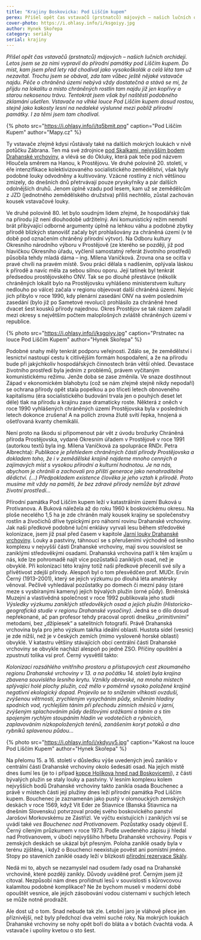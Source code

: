 ```yaml
---
title: "Krajiny Boskovicka: Pod Liščím kupem"
perex: Přišel opět čas vstavačů (prstnatců) májových – našich lučních orchidejí. Letos jsem se za nimi vypravil do přírodní památky pod Liščím kupem. Do míst, kam jsem před lety rád chodíval jako vysokoškolák a celá léta tam už nezavítal.
cover-photo: https://i.ohlasy.info/i/ksgoiyy.jpg
author: Hynek Skořepa
category: seriály
serial: krajiny
---
```


*Přišel opět čas vstavačů (prstnatců) májových – našich lučních orchidejí. Letos jsem se za nimi vypravil do přírodní památky pod Liščím kupem. Do míst, kam jsem před lety rád chodíval jako vysokoškolák a celá léta tam už nezavítal. Trochu jsem se obával, zda tam vůbec ještě nějaké vstavače najdu. Péče o chráněná území nebývá vždy dostatečná a stává se mi, že přijdu na lokalitu a místo chráněných rostlin tam najdu již jen kopřivy a starou nekosenou trávu. Tentokrát jsem však byl naštěstí podobného zklamání ušetřen. Vstavače na vlhké louce Pod Liščím kupem dosud rostou, stejně jako kakosty lesní na nedaleké výslunné mezi poblíž přírodní památky. I za těmi jsem tam chodíval.*

{% photo src="https://i.ohlasy.info/i/tq5bmit.png" caption="Pod Liščím Kupem" author="Mapy.cz" %}

Ty vstavače zřejmě kdysi růstávaly také na dalších mokrých loukách v nivě potůčku Zábrana. Ten má své zdrojnice [pod Skalkami, nejvyšším bodem Drahanské vrchoviny](https://ohlasy.info/clanky/2016/07/skalky.html), a vlévá se do Okluky, která pak teče pod názvem Hloučela směrem na Hanou, k Prostějovu. Ve druhé polovině 20. století, v éře intenzifikace kolektivizovaného socialistického zemědělství, však byly podobné louky odvodněny a kultivovány. Vzácné rostliny z nich většinou zmizely, do dnešních dnů přetrvávají pouze pryskyřníky a pár dalších odolnějších druhů. Jenom úplně vzadu pod lesem, kam už se zemědělcům z JZD (jednotného zemědělského družstva) příliš nechtělo, zůstal zachován kousek vstavačové louky.

Ve druhé polovině 80. let bylo soudným lidem zřejmé, že hospodářský tlak na přírodu již není dlouhodobě udržitelný. Ani komunistický režim nemohl brát přibývající odborné argumenty úplně na lehkou váhu a podobné zbytky přírodě blízkých stanovišť začaly být prohlašovány za chráněná území (v té době pod označením chráněný přírodní výtvor). Na Odboru kultury Okresního národního výboru v Prostějově (ze kterého se později, již pod hlavičkou Okresního úřadu, vyčlenil samostatný referát životního prostředí) působila tehdy mladá dáma – ing. Milena Vaníčková. Zrovna ona se ocitla v pravé chvíli na pravém místě. Svou práci dělala s nadšením, oplývala láskou k přírodě a navíc měla za sebou silnou oporu. Její tatínek byl tenkrát předsedou prostějovského ONV. Tak se po dlouhé přestávce (několik chráněných lokalit bylo na Prostějovsku vyhlášeno ministerstvem kultury nedlouho po válce) začala v regionu objevovat další chráněná území. Nejvíc jich přibylo v roce 1990, kdy plenární zasedání ONV na svém posledním zasedání (bylo již po Sametové revoluci) prohlásilo za chráněné hned dvacet šest kousků přírody najednou. Okres Prostějov se tak rázem zařadil mezi okresy s největším počtem maloplošných zvláště chráněných území v republice.

{% photo src="https://i.ohlasy.info/i/ksgoiyy.jpg" caption="Prstnatec na louce Pod Liščím Kupem" author="Hynek Skořepa" %}

Podobné snahy měly tenkrát podporu veřejnosti. Zdálo se, že zemědělství i lesnictví nastoupí cestu k citlivějším formám hospodaření, a že na přírodu bude při jakýchkoliv hospodářských činnostech brán větší ohled. Devastace životního prostředí byla jedním z problémů, právem vyčítaným komunistickému režimu. Jenže doba se zase změnila. Ve snaze dostihnout Západ v ekonomickém blahobytu (což se nám zřejmě stejně nikdy nepodaří) se ochrana přírody opět stala popelkou a po třiceti letech obnoveného kapitalismu (éra socialistického budování trvala jen o pouhých deset let déle) tlak na přírodu a krajinu zase dramaticky roste. Některá z oněch v roce 1990 vyhlášených chráněných území Prostějovska byla v posledních letech dokonce zrušena! A na polích zrovna žlutě svítí řepka, hnojená a ošetřovaná kvanty chemikálií.

Není proto na škodu si připomenout pár vět z úvodu brožurky Chráněná příroda Prostějovska, vydané Okresním úřadem v Prostějově v roce 1991 (autorkou textů byla ing. Milena Vaníčková za spolupráce RNDr. Petra Albrechta): *Publikace je přehledem chráněných částí přírody Prostějovska a dokladem toho, že i v zemědělské krajině najdeme mnoho cenných a zajímavých míst s vysokou přírodní a kulturní hodnotou. Je na nás, abychom je chránili a zachovali pro příští generace jako nenahraditelné dědictví. (…) Předpokladem existence člověka je jeho vztah k přírodě. Proto musíme mít vždy na paměti, že bez zdravé přírody nemůže být zdravé životní prostředí…*

Přírodní památka Pod Liščím kupem leží v katastrálním území Buková u Protivanova. A Buková náležela až do roku 1960 k boskovickému okresu. Na ploše necelého 1,5 ha je zde chráněn malý kousek krajiny se společenstvy rostlin a živočichů dříve typickými pro náhorní rovinu Drahanské vrchoviny. Jak naši předkové podobné luční enklávy vyrvali lesu během středověké kolonizace, jsem již psal před časem v kapitole [Jarní louky Drahanské vrchoviny](https://ohlasy.info/clanky/2015/05/jarni-louky.html). Louky a pastviny, táhnoucí se s přerušeními východně od lesního komplexu v nejvyšší části Drahanské vrchoviny, mají svou souvislost se zaniklými středověkými osadami. Drahanská vrchovina patří k těm krajům u nás, kde lze pohromadě najít více pozůstatků zaniklých osad, než je obvyklé. Při kolonizaci této krajiny totiž naši předkové přecenili své síly a přívětivost zdejší přírody. Alespoň byl o tom přesvědčen prof. MUDr. Ervín Černý (1913–2001), který se jejich výzkumu po dlouhá léta amatérsky věnoval. Pečlivě vyhledával pozůstatky po domech či mezní pásy (staré meze s vysbíranými kameny) jejich bývalých plužin (orné půdy). Brněnská Muzejní a vlastivědná společnost v roce 1992 publikovala jeho studii *Výsledky výzkumu zaniklých středověkých osad a jejich plužin (Historicko-geografická studie v regionu Drahanské vysočiny)*. Jedná se o dílo dosud nepřekonané, ač pan profesor tehdy pracoval oproti dnešku „primitivními“ metodami, bez „džípíesek“ a satelitních fotografií. Právě Drahanská vrchovina byla pro jeho výzkum takřka ideální oblastí. Hustota sídel (vesnic) je zde nižší, než je v českých zemích (mimo vysloveně horské oblasti) obvyklé. V katastru většiny stávajících obcí centrální části Drahanské vrchoviny se obvykle nachází alespoň po jedné ZSO. Příčiny opuštění a zpustnutí tolika vsí prof. Černý vysvětlil takto:

*Kolonizací rozsáhlého vnitřního prostoru a přístupových cest zkoumaného regionu Drahanské vrchoviny v 13. a na počátku 14. století byla krajina zbavena souvislého lesního krytu. Vznikly obrovské, na mnoha místech splývající holé plochy plužin, což mělo v poměrně vysoko položené krajině negativní ekologický dopad. Projevilo se to snížením vlhkosti ovzduší, zvýšenou větrností, zrychleným vysycháním půdy, snížením hladiny spodních vod, rychlejším táním při přechodu zimních měsíců v jarní, zvýšeným splachováním půdy dešťovými srážkami a táním a s tím spojeným rychlým stoupáním hladin ve vodotečích a rybnících, zaplavováním nízkopoložených terénů, zanášením koryt potoků a dna rybníků splavenou půdou…*

{% photo src="https://i.ohlasy.info/i/xkdyuy5.jpg" caption="Kakost na louce Pod Liščím Kupem" author="Hynek Skořepa" %}

Na přelomu 15. a 16. století v důsledku výše uvedených jevů zaniklo v centrální části Drahanské vrchoviny okolo šedesáti osad. Na jejich místě dnes šumí les (je to i případ [kopce Holíkova hned nad Boskovicemi](https://ohlasy.info/clanky/2016/04/holikov.html)), z části bývalých plužin se staly louky a pastviny. V lesním komplexu kolem nejvyšších bodů Drahanské vrchoviny takto zanikla osada Bouchenec a právě v místech části její plužiny dnes leží přírodní památka Pod Liščím kupem. Bouchenec je zaznamenán jako pustý v olomouckých zemských deskách v roce 1569, když Vít Eder ze Štiavnice (Banská Štiavnica na dnešním Slovensku) potvrzoval prodej svého boskovického panství Jarošovi Morkovskému ze Zástřizl. Ve výčtu existujících i zaniklých vsí se uvádí také *ves Bouchenec nad Protivanovem*. Pozůstatky osady objevil E. Černý cíleným průzkumem v roce 1973. Podle uvedeného zápisu ji hledal nad Protivanovem, v úbočí nejvyššího hřbetu Drahanské vrchoviny. Popis v zemských deskách se ukázal být přesným. Poloha zaniklé osady byla v terénu zjištěna, i když o Bouchenci neexistuje pověst ani pomístní jméno. Stopy po staveních zaniklé osady leží v blízkosti [přírodní rezervace Skály](https://ohlasy.info/clanky/2017/02/skaly.html).

Nedá mi to, abych se nezamyslel nad osudem řady osad na Drahanské vrchovině, které později zanikly. Důvody uváděné prof. Černým jsem již citoval. Nezpůsobí nám dnes prořídnutí lesů v souvislosti s kůrovcovou kalamitou podobné komplikace? Ne že bychom museli v moderní době opouštět vesnice, ale jejich zásobování vodou cisternami v suchých letech se může notně prodražit.

Ale dost už o tom. Snad nebude tak zle. Letošní jaro je vláhově přece jen příznivější, než byly předchozí dva velmi suché roky. Na mokrých loukách Drahanské vrchoviny se nohy opět boří do bláta a v botách čvachtá voda. A vstavače i upolíny kvetou o sto šest.
